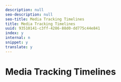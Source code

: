 ```yaml
---
description: null
seo-description: null
seo-title: Media Tracking Timelines
title: Media Tracking Timelines
uuid: 93510141-c3ff-4286-88d0-dd775c44e841
index: y
internal: n
snippet: y
translate: y
---
```


# Media Tracking Timelines

